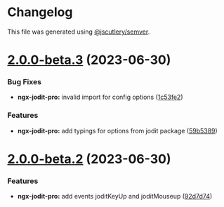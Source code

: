 # Changelog

This file was generated using [@jscutlery/semver](https://github.com/jscutlery/semver).

# [2.0.0-beta.3](https://github.com/julianpoemp/ngx-jodit/compare/ngx-jodit-pro-2.0.0-beta.2...ngx-jodit-pro-2.0.0-beta.3) (2023-06-30)


### Bug Fixes

* **ngx-jodit-pro:** invalid import for config options ([1c53fe2](https://github.com/julianpoemp/ngx-jodit/commit/1c53fe2c6fb7a5bf6f5b7b55fdeeed83e0f85efd))


### Features

* **ngx-jodit-pro:** add typings for options from jodit package ([59b5389](https://github.com/julianpoemp/ngx-jodit/commit/59b53898ce6ac9a68b87b6a31067c20a6c51c3fc))


# [2.0.0-beta.2](https://github.com/julianpoemp/ngx-jodit/compare/ngx-jodit-pro-2.0.0-beta.1...ngx-jodit-pro-2.0.0-beta.2) (2023-06-30)


### Features

* **ngx-jodit-pro:** add events joditKeyUp and joditMouseup ([92d7d74](https://github.com/julianpoemp/ngx-jodit/commit/92d7d740de3e1cd9eb5e24ce2405c6d6106e751a))
